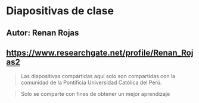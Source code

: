 ﻿# Diapositivas de clase

## Autor: Renan Rojas 
## https://www.researchgate.net/profile/Renan_Rojas2
> Las diapositivas compartidas aquí solo son compartidas con la comunidad de la Pontificia Universidad Católica del Perú.

> Solo se comparte con fines de obtener un mejor aprendizaje